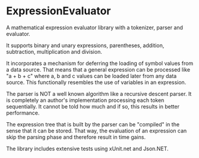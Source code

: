 # ExpressionEvaluator
A mathematical expression evaluator library with a tokenizer, parser and evaluator.

It supports binary and unary expressions, parentheses, addition, subtraction, multiplication and division.

It incorporates a mechanism for deferring the loading of symbol values from a data source. That means that a general
expression can be processed like "a + b + c" where a, b and c values can be loaded later from any data source.
This functionally resembles the use of variables in an expression.

The parser is NOT a well known algorithm like a recursive descent parser. It is completely an author's implementation 
processing each token sequentially. It cannot be told how much and if so, this results in better performance.

The expression tree that is built by the parser can be "compiled" in the sense that it can be stored.
That way, the evaluation of an expression can skip the parsing phase and therefore result in time gains.

The library includes extensive tests using xUnit.net and Json.NET.
